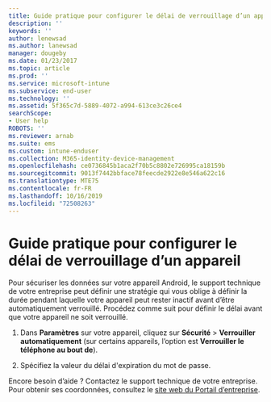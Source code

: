 ```yaml
---
title: Guide pratique pour configurer le délai de verrouillage d’un appareil | Microsoft Docs
description: ''
keywords: ''
author: lenewsad
ms.author: lanewsad
manager: dougeby
ms.date: 01/23/2017
ms.topic: article
ms.prod: ''
ms.service: microsoft-intune
ms.subservice: end-user
ms.technology: ''
ms.assetid: 5f365c7d-5889-4072-a994-613ce3c26ce4
searchScope:
- User help
ROBOTS: ''
ms.reviewer: arnab
ms.suite: ems
ms.custom: intune-enduser
ms.collection: M365-identity-device-management
ms.openlocfilehash: ce0736845b1aca2f70b5c8802e726995ca18159b
ms.sourcegitcommit: 9013f7442bbface78feecde2922e8e546a622c16
ms.translationtype: MTE75
ms.contentlocale: fr-FR
ms.lasthandoff: 10/16/2019
ms.locfileid: "72508263"
---
```

# <a name="how-to-set-the-amount-of-time-before-your-device-is-locked"></a>Guide pratique pour configurer le délai de verrouillage d’un appareil

Pour sécuriser les données sur votre appareil Android, le support technique de votre entreprise peut définir une stratégie qui vous oblige à définir la durée pendant laquelle votre appareil peut rester inactif avant d’être automatiquement verrouillé. Procédez comme suit pour définir le délai avant que votre appareil ne soit verrouillé.

1. Dans **Paramètres** sur votre appareil, cliquez sur **Sécurité** &gt; **Verrouiller automatiquement** (sur certains appareils, l’option est **Verrouiller le téléphone au bout de**).

2. Spécifiez la valeur du délai d'expiration du mot de passe.

Encore besoin d’aide ? Contactez le support technique de votre entreprise. Pour obtenir ses coordonnées, consultez le [site web du Portail d’entreprise](https://go.microsoft.com/fwlink/?linkid=2010980).
